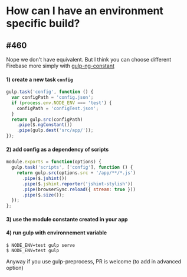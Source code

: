 # How can I have an environment specific build?

## #460

Nope we don't have equivalent.
But I think you can choose different Firebase more simply with [gulp-ng-constant](https://www.npmjs.com/package/gulp-ng-constant)


#### 1) create a new task `config`
```javascript
gulp.task('config', function () {
  var configPath = 'config.json';
  if (process.env.NODE_ENV === 'test') {
    configPath = 'configTest.json';
  }
  return gulp.src(configPath)
    .pipe($.ngConstant())
    .pipe(gulp.dest('src/app/'));
});
```
#### 2) add config as a dependency of scripts
```javascript
module.exports = function(options) {
  gulp.task('scripts', ['config'], function () {
    return gulp.src(options.src + '/app/**/*.js')
      .pipe($.jshint())
      .pipe($.jshint.reporter('jshint-stylish'))
      .pipe(browserSync.reload({ stream: true }))
      .pipe($.size());
  });
};
```
#### 3) use the module constante created in your app

#### 4) run gulp with environnement variable
```
$ NODE_ENV=test gulp serve
$ NODE_ENV=test gulp
```

Anyway if you use gulp-preprocess, PR is welcome (to add in advanced option)
